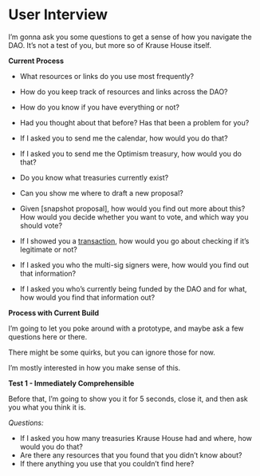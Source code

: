 # User Interview

I’m gonna ask you some questions to get a sense of how you navigate the DAO. It’s not a test of you, but more so of Krause House itself.

**Current Process**

- What resources or links do you use most frequently?
- How do you keep track of resources and links across the DAO?
- How do you know if you have everything or not?
- Had you thought about that before? Has that been a problem for you?

- If I asked you to send me the calendar, how would you do that?
- If I asked you to send me the Optimism treasury, how would you do that?
- Do you know what treasuries currently exist?
- Can you show me where to draft a new proposal?
- Given [snapshot proposal], how would you find out more about this? How would you decide whether you want to vote, and which way you should vote?
- If I showed you a [transaction](https://etherscan.io/address/0xe4762eacebdb7585d32079fdcba5bb94eb5d76f2), how would you go about checking if it’s legitimate or not?
- If I asked you who the multi-sig signers were, how would you find out that information?
- If I asked you who’s currently being funded by the DAO and for what, how would you find that information out?

**Process with Current Build**

I’m going to let you poke around with a prototype, and maybe ask a few questions here or there.

There might be some quirks, but you can ignore those for now.

I’m mostly interested in how you make sense of this.

**Test 1 - Immediately Comprehensible**

Before that, I’m going to show you it for 5 seconds, close it, and then ask you what you think it is.

_Questions:_

- If I asked you how many treasuries Krause House had and where, how would you do that?
- Are there any resources that you found that you didn’t know about?
- If there anything you use that you couldn’t find here?
